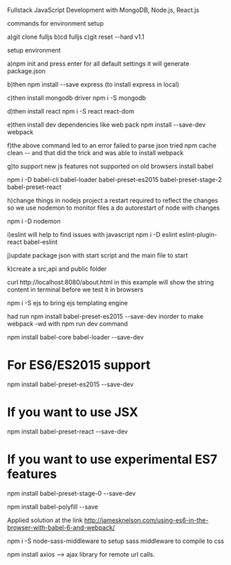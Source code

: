
Fullstack JavaScript Development with MongoDB, Node.js, React.js

commands for environment setup

a)git clone <remote url> fulljs
b)cd fulljs
c)git reset  --hard v1.1

setup environment

a)npm init and press enter for all default settings it will generate package.json

b)then npm install --save express (to install express in local)

c)then install mongodb driver npm i -S mongodb

d)then install react npm i -S react react-dom

e)then install dev dependencies like web pack 
   npm install --save-dev webpack


f)the above command led to an error failed to parse json
 tried npm cache clean                  -- and that did the trick and was able to install webpack

g)to support new js features not supported on old browsers install babel

npm i -D babel-cli babel-loader babel-preset-es2015 babel-preset-stage-2 babel-preset-react

h)change things in nodejs project a restart required to reflect the changes so we use nodemon to monitor files a do autorestart of node with changes

npm i -D nodemon

i)eslint will help to find issues with javascript
  npm i -D  eslint eslint-plugin-react babel-eslint

  j)update package json with start script and the main file to start

  k)create a src,api and public folder

curl http://localhost:8080/about.html in this example will show the string content in terminal before we test it in browsers

npm i -S ejs to bring ejs templating engine

had run npm install babel-preset-es2015 --save-dev inorder to make webpack -wd with npm run dev command

npm install babel-core babel-loader --save-dev
# For ES6/ES2015 support
npm install babel-preset-es2015 --save-dev

# If you want to use JSX
npm install babel-preset-react --save-dev

# If you want to use experimental ES7 features
npm install babel-preset-stage-0 --save-dev

npm install babel-polyfill --save

Applied solution at the link http://jamesknelson.com/using-es6-in-the-browser-with-babel-6-and-webpack/

npm i -S node-sass-middleware to setup sass middleware to compile to css 

npm install axios --> ajax library for remote url calls.